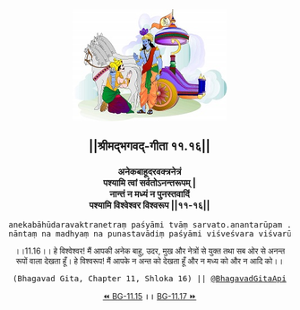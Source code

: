 <center><img src="../../asset/BG.png" alt="#API #bhagavadgitaapi #slok #nodejs #js #api #gitaapi #krishna #hinduism #vedic #ISKCON #shreemadbhagavadgita #technology"/>
<h2>||श्रीमद्‍भगवद्‍-गीता ११.१६||</h2>
<h3>अनेकबाहूदरवक्त्रनेत्रं<br/>पश्यामि त्वां सर्वतोऽनन्तरूपम् |<br/>नान्तं न मध्यं न पुनस्तवादिं<br/>पश्यामि विश्वेश्वर विश्वरूप ||११-१६||</h3>
<pre>anekabāhūdaravaktranetraṃ paśyāmi tvāṃ sarvato.anantarūpam .<br/>nāntaṃ na madhyaṃ na punastavādiṃ paśyāmi viśveśvara viśvarūpa ||11-16||</pre>
<p>।।11.16।। हे विश्वेश्वर! मैं आपकी अनेक बाहु, उदर, मुख और नेत्रों से युक्त तथा सब ओर से अनन्त रूपों वाला देखता हूँ। हे विश्वरूप! मैं आपके न अन्त को देखता हूँ और न मध्य को और न आदि को।।</p>
<pre>(Bhagavad Gita, Chapter 11, Shloka 16) || <a href="https://twitter.com/bhagavadgitaapi">@BhagavadGitaApi</a></pre><a href="../../11/15">⏪  BG-11.15</a><b>        ।।        </b><a href="../../11/17">BG-11.17  ⏩</a></center></center>